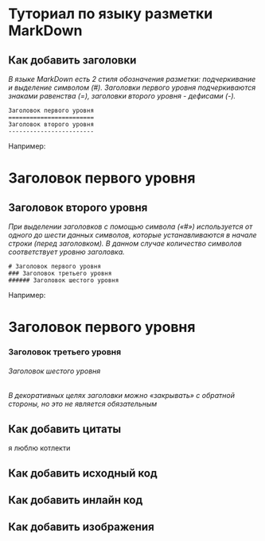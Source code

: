 # Туториал по языку разметки MarkDown

## Как добавить заголовки

*В языке MarkDown есть 2 стиля обозначения разметки: подчеркивание и выделение символом (#). Заголовки первого уровня подчеркиваются знаками равенства (=), заголовки второго уровня - дефисами (-).*
```
Заголовок первого уровня
========================
Заголовок второго уровня
------------------------
```
Например:

Заголовок первого уровня
========================
Заголовок второго уровня
------------------------
*При выделении заголовков с помощью символа («#») используется от одного до шести данных символов, которые устанавливаются в начале строки (перед заголовком). В данном случае количество символов соответствует уровню заголовка.*
```
# Заголовок первого уровня
### Заголовок третьего уровня
###### Заголовок шестого уровня
```

Например:

# Заголовок первого уровня
### Заголовок третьего уровня
###### Заголовок шестого уровня

*В декоративных целях заголовки можно «закрывать» с
обратной стороны, но это не является обязательным*

## Как добавить цитаты

я люблю котлекти 

## Как добавить исходный код

## Как добавить инлайн код

## Как добавить изображения


